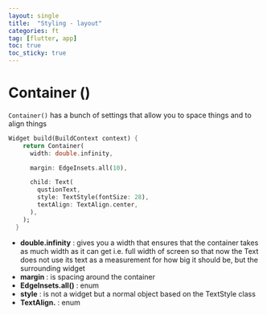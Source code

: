 ```yaml
---
layout: single
title:  "Styling - layout"
categories: ft
tag: [flutter, app]
toc: true
toc_sticky: true
---
```


# Container ()

`Container()` has a bunch of settings that allow you to space things and to align things

```dart
Widget build(BuildContext context) {
    return Container(
      width: double.infinity,

      margin: EdgeInsets.all(10),

      child: Text(
        qustionText,
        style: TextStyle(fontSize: 28),
        textAlign: TextAlign.center,
      ),
    );
  }
```

- **double.infinity** : gives you a width that ensures that the container takes as much width as it can get   i.e. full width of screen so that now the Text does not use its text as a measurement for how big it should be, but the surrounding widget
- **margin** : is spacing around the container
- **EdgeInsets.all()** : enum
- **style** : is not a widget but a normal object based on the TextStyle class
- **TextAlign.** : enum